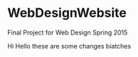 # WebDesignWebsite
Final Project for Web Design Spring 2015

Hi Hello these are some changes biatches

